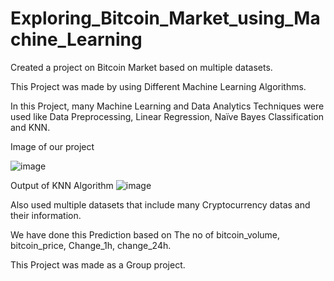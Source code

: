 # Exploring_Bitcoin_Market_using_Machine_Learning

Created a project on Bitcoin Market based on multiple datasets. 

This Project was made by using Different Machine Learning Algorithms. 

In this Project, many Machine Learning and Data Analytics Techniques were used like Data Preprocessing, Linear Regression, Naïve Bayes  Classification and KNN. 

Image of our project







![image](https://github.com/Ayushkant3011/Exploring_Bitcoin_Market_using_Machine_Learning/assets/142834568/028156fe-51aa-4c29-88e8-21d716b11425)








Output of KNN Algorithm
![image](https://github.com/Ayushkant3011/Exploring_Bitcoin_Market_using_Machine_Learning/assets/142834568/27b93ee5-da3b-413b-82f7-aa25bb88794a)



Also used multiple datasets that include many Cryptocurrency datas and their information. 

We have done this Prediction based on The no of bitcoin_volume, bitcoin_price, Change_1h, change_24h. 

This Project was made as a Group project.
